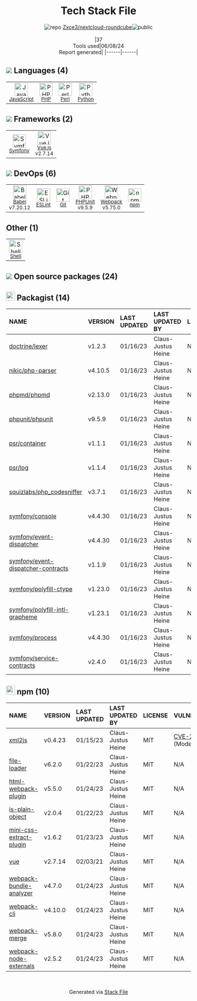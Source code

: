 <!--
&lt;--- Readme.md Snippet without images Start ---&gt;
## Tech Stack
Zxce3/nextcloud-roundcube is built on the following main stack:

- [JavaScript](https://developer.mozilla.org/en-US/docs/Web/JavaScript) – Languages
- [PHP](http://www.php.net/) – Languages
- [Perl](http://www.perl.org/) – Languages
- [Python](https://www.python.org) – Languages
- [Symfony](http://symfony.com/) – Frameworks (Full Stack)
- [Vue.js](http://vuejs.org/) – Javascript UI Libraries
- [Babel](http://babeljs.io/) – JavaScript Compilers
- [ESLint](http://eslint.org/) – Code Review
- [PHPUnit](https://phpunit.de/) – Testing Frameworks
- [Webpack](http://webpack.js.org) – JS Build Tools / JS Task Runners
- [Shell](https://en.wikipedia.org/wiki/Shell_script) – Shells

Full tech stack [here](/techstack.md)

&lt;--- Readme.md Snippet without images End ---&gt;

&lt;--- Readme.md Snippet with images Start ---&gt;
## Tech Stack
Zxce3/nextcloud-roundcube is built on the following main stack:

- <img width='25' height='25' src='https://img.stackshare.io/service/1209/javascript.jpeg' alt='JavaScript'/> [JavaScript](https://developer.mozilla.org/en-US/docs/Web/JavaScript) – Languages
- <img width='25' height='25' src='https://img.stackshare.io/service/991/hwUcGZ41_400x400.jpg' alt='PHP'/> [PHP](http://www.php.net/) – Languages
- <img width='25' height='25' src='https://img.stackshare.io/service/1048/perl.png' alt='Perl'/> [Perl](http://www.perl.org/) – Languages
- <img width='25' height='25' src='https://img.stackshare.io/service/993/pUBY5pVj.png' alt='Python'/> [Python](https://www.python.org) – Languages
- <img width='25' height='25' src='https://img.stackshare.io/service/1197/logosf_positif_03_icon.png' alt='Symfony'/> [Symfony](http://symfony.com/) – Frameworks (Full Stack)
- <img width='25' height='25' src='https://img.stackshare.io/service/3837/paeckCWC.png' alt='Vue.js'/> [Vue.js](http://vuejs.org/) – Javascript UI Libraries
- <img width='25' height='25' src='https://img.stackshare.io/service/2739/-1wfGjNw.png' alt='Babel'/> [Babel](http://babeljs.io/) – JavaScript Compilers
- <img width='25' height='25' src='https://img.stackshare.io/service/3337/Q4L7Jncy.jpg' alt='ESLint'/> [ESLint](http://eslint.org/) – Code Review
- <img width='25' height='25' src='https://img.stackshare.io/service/1616/1_WsEnddd5Y4EgEHsT054kUQ.jpeg' alt='PHPUnit'/> [PHPUnit](https://phpunit.de/) – Testing Frameworks
- <img width='25' height='25' src='https://img.stackshare.io/service/1682/IMG_4636.PNG' alt='Webpack'/> [Webpack](http://webpack.js.org) – JS Build Tools / JS Task Runners
- <img width='25' height='25' src='https://img.stackshare.io/service/4631/default_c2062d40130562bdc836c13dbca02d318205a962.png' alt='Shell'/> [Shell](https://en.wikipedia.org/wiki/Shell_script) – Shells

Full tech stack [here](/techstack.md)

&lt;--- Readme.md Snippet with images End ---&gt;
-->
<div align="center">

# Tech Stack File
![](https://img.stackshare.io/repo.svg "repo") [Zxce3/nextcloud-roundcube](https://github.com/Zxce3/nextcloud-roundcube)![](https://img.stackshare.io/public_badge.svg "public")
<br/><br/>
|37<br/>Tools used|06/08/24 <br/>Report generated|
|------|------|
</div>

## <img src='https://img.stackshare.io/languages.svg'/> Languages (4)
<table><tr>
  <td align='center'>
  <img width='36' height='36' src='https://img.stackshare.io/service/1209/javascript.jpeg' alt='JavaScript'>
  <br>
  <sub><a href="https://developer.mozilla.org/en-US/docs/Web/JavaScript">JavaScript</a></sub>
  <br>
  <sub></sub>
</td>

<td align='center'>
  <img width='36' height='36' src='https://img.stackshare.io/service/991/hwUcGZ41_400x400.jpg' alt='PHP'>
  <br>
  <sub><a href="http://www.php.net/">PHP</a></sub>
  <br>
  <sub></sub>
</td>

<td align='center'>
  <img width='36' height='36' src='https://img.stackshare.io/service/1048/perl.png' alt='Perl'>
  <br>
  <sub><a href="http://www.perl.org/">Perl</a></sub>
  <br>
  <sub></sub>
</td>

<td align='center'>
  <img width='36' height='36' src='https://img.stackshare.io/service/993/pUBY5pVj.png' alt='Python'>
  <br>
  <sub><a href="https://www.python.org">Python</a></sub>
  <br>
  <sub></sub>
</td>

</tr>
</table>

## <img src='https://img.stackshare.io/frameworks.svg'/> Frameworks (2)
<table><tr>
  <td align='center'>
  <img width='36' height='36' src='https://img.stackshare.io/service/1197/logosf_positif_03_icon.png' alt='Symfony'>
  <br>
  <sub><a href="http://symfony.com/">Symfony</a></sub>
  <br>
  <sub></sub>
</td>

<td align='center'>
  <img width='36' height='36' src='https://img.stackshare.io/service/3837/paeckCWC.png' alt='Vue.js'>
  <br>
  <sub><a href="http://vuejs.org/">Vue.js</a></sub>
  <br>
  <sub>v2.7.14</sub>
</td>

</tr>
</table>

## <img src='https://img.stackshare.io/devops.svg'/> DevOps (6)
<table><tr>
  <td align='center'>
  <img width='36' height='36' src='https://img.stackshare.io/service/2739/-1wfGjNw.png' alt='Babel'>
  <br>
  <sub><a href="http://babeljs.io/">Babel</a></sub>
  <br>
  <sub>v7.20.12</sub>
</td>

<td align='center'>
  <img width='36' height='36' src='https://img.stackshare.io/service/3337/Q4L7Jncy.jpg' alt='ESLint'>
  <br>
  <sub><a href="http://eslint.org/">ESLint</a></sub>
  <br>
  <sub></sub>
</td>

<td align='center'>
  <img width='36' height='36' src='https://img.stackshare.io/service/1046/git.png' alt='Git'>
  <br>
  <sub><a href="http://git-scm.com/">Git</a></sub>
  <br>
  <sub></sub>
</td>

<td align='center'>
  <img width='36' height='36' src='https://img.stackshare.io/service/1616/1_WsEnddd5Y4EgEHsT054kUQ.jpeg' alt='PHPUnit'>
  <br>
  <sub><a href="https://phpunit.de/">PHPUnit</a></sub>
  <br>
  <sub>v9.5.9</sub>
</td>

<td align='center'>
  <img width='36' height='36' src='https://img.stackshare.io/service/1682/IMG_4636.PNG' alt='Webpack'>
  <br>
  <sub><a href="http://webpack.js.org">Webpack</a></sub>
  <br>
  <sub>v5.75.0</sub>
</td>

<td align='center'>
  <img width='36' height='36' src='https://img.stackshare.io/service/1120/lejvzrnlpb308aftn31u.png' alt='npm'>
  <br>
  <sub><a href="https://www.npmjs.com/">npm</a></sub>
  <br>
  <sub></sub>
</td>

</tr>
</table>

## Other (1)
<table><tr>
  <td align='center'>
  <img width='36' height='36' src='https://img.stackshare.io/service/4631/default_c2062d40130562bdc836c13dbca02d318205a962.png' alt='Shell'>
  <br>
  <sub><a href="https://en.wikipedia.org/wiki/Shell_script">Shell</a></sub>
  <br>
  <sub></sub>
</td>

</tr>
</table>


## <img src='https://img.stackshare.io/group.svg' /> Open source packages (24)</h2>

## <img width='24' height='24' src='https://img.stackshare.io/package_manager/1778/default_90cb8b66e85ae5b95928b10bb076ab6a27c7e151.png'/> Packagist (14)

|NAME|VERSION|LAST UPDATED|LAST UPDATED BY|LICENSE|VULNERABILITIES|
|:------|:------|:------|:------|:------|:------|
|[doctrine/lexer](https://packagist.org/doctrine/lexer)|v1.2.3|01/16/23|Claus-Justus Heine |N/A|N/A|
|[nikic/php-parser](https://packagist.org/nikic/php-parser)|v4.10.5|01/16/23|Claus-Justus Heine |N/A|N/A|
|[phpmd/phpmd](https://packagist.org/phpmd/phpmd)|v2.13.0|01/16/23|Claus-Justus Heine |N/A|N/A|
|[phpunit/phpunit](https://packagist.org/phpunit/phpunit)|v9.5.9|01/16/23|Claus-Justus Heine |N/A|N/A|
|[psr/container](https://packagist.org/psr/container)|v1.1.1|01/16/23|Claus-Justus Heine |N/A|N/A|
|[psr/log](https://packagist.org/psr/log)|v1.1.4|01/16/23|Claus-Justus Heine |N/A|N/A|
|[squizlabs/php_codesniffer](https://packagist.org/squizlabs/php_codesniffer)|v3.7.1|01/16/23|Claus-Justus Heine |N/A|N/A|
|[symfony/console](https://packagist.org/symfony/console)|v4.4.30|01/16/23|Claus-Justus Heine |N/A|N/A|
|[symfony/event-dispatcher](https://packagist.org/symfony/event-dispatcher)|v4.4.30|01/16/23|Claus-Justus Heine |N/A|N/A|
|[symfony/event-dispatcher-contracts](https://packagist.org/symfony/event-dispatcher-contracts)|v1.1.9|01/16/23|Claus-Justus Heine |N/A|N/A|
|[symfony/polyfill-ctype](https://packagist.org/symfony/polyfill-ctype)|v1.23.0|01/16/23|Claus-Justus Heine |N/A|N/A|
|[symfony/polyfill-intl-grapheme](https://packagist.org/symfony/polyfill-intl-grapheme)|v1.23.1|01/16/23|Claus-Justus Heine |N/A|N/A|
|[symfony/process](https://packagist.org/symfony/process)|v4.4.30|01/16/23|Claus-Justus Heine |N/A|N/A|
|[symfony/service-contracts](https://packagist.org/symfony/service-contracts)|v2.4.0|01/16/23|Claus-Justus Heine |N/A|N/A|


## <img width='24' height='24' src='https://img.stackshare.io/service/1120/lejvzrnlpb308aftn31u.png'/> npm (10)

|NAME|VERSION|LAST UPDATED|LAST UPDATED BY|LICENSE|VULNERABILITIES|
|:------|:------|:------|:------|:------|:------|
|[xml2js](https://www.npmjs.com/xml2js)|v0.4.23|01/15/23|Claus-Justus Heine |MIT|[CVE-2023-0842](https://github.com/advisories/GHSA-776f-qx25-q3cc) (Moderate)|
|[file-loader](https://www.npmjs.com/file-loader)|v6.2.0|01/22/23|Claus-Justus Heine |MIT|N/A|
|[html-webpack-plugin](https://www.npmjs.com/html-webpack-plugin)|v5.5.0|01/24/23|Claus-Justus Heine |MIT|N/A|
|[is-plain-object](https://www.npmjs.com/is-plain-object)|v2.0.4|01/22/23|Claus-Justus Heine |MIT|N/A|
|[mini-css-extract-plugin](https://www.npmjs.com/mini-css-extract-plugin)|v1.6.2|01/23/23|Claus-Justus Heine |MIT|N/A|
|[vue](https://www.npmjs.com/vue)|v2.7.14|02/03/21|Claus-Justus Heine |MIT|N/A|
|[webpack-bundle-analyzer](https://www.npmjs.com/webpack-bundle-analyzer)|v4.7.0|01/24/23|Claus-Justus Heine |MIT|N/A|
|[webpack-cli](https://www.npmjs.com/webpack-cli)|v4.10.0|01/24/23|Claus-Justus Heine |MIT|N/A|
|[webpack-merge](https://www.npmjs.com/webpack-merge)|v5.8.0|01/24/23|Claus-Justus Heine |MIT|N/A|
|[webpack-node-externals](https://www.npmjs.com/webpack-node-externals)|v2.5.2|01/24/23|Claus-Justus Heine |MIT|N/A|

<br/>
<div align='center'>

Generated via [Stack File](https://github.com/marketplace/stack-file)
